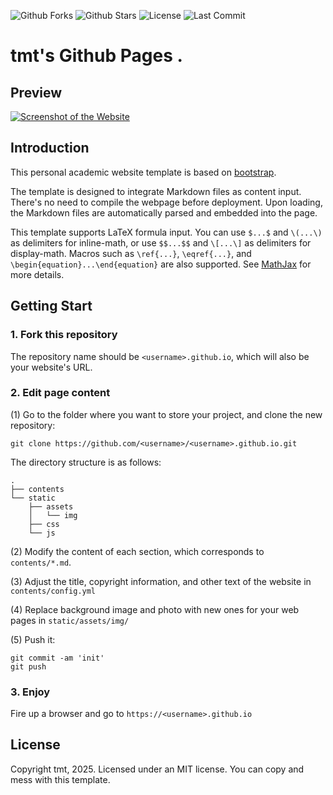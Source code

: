 

![Github Forks](https://img.shields.io/github/forks/tmt2077/tmt2077.github.io?style=flat)
![Github Stars](https://img.shields.io/github/stars/tmt2077/senli1073.github.io?style=flat)
![License](https://img.shields.io/github/license/tmt2077/tmt2077.github.io)
![Last Commit](https://img.shields.io/github/last-commit/tmt2077/tmt2077.github.io)

# tmt's Github Pages .

## Preview
[![Screenshot of the Website](https://raw.githubusercontent.com/tmt2077/tmt2077.github.io/main/screenshot_full.png)](https://tmt2077.github.io/)


## Introduction

This personal academic website template is based on [bootstrap](https://github.com/StartBootstrap/startbootstrap-new-age).

The template is designed to integrate Markdown files as content input.  There's no need to compile the webpage before deployment.  Upon loading, the Markdown files are automatically parsed and embedded into the page.

This template supports LaTeX formula input. You can use `$...$` and `\(...\)` as delimiters for inline-math, or use `$$...$$` and `\[...\]` as delimiters for display-math. Macros such as `\ref{...}`, `\eqref{...}`, and `\begin{equation}...\end{equation}` are also supported. See [MathJax](https://docs.mathjax.org/en/latest/index.html) for more details.



## Getting Start
### 1. Fork this repository
The repository name should be `<username>.github.io`, which will also be your website's URL.


### 2. Edit page content

(1) Go to the folder where you want to store your project, and clone the new repository:
```
git clone https://github.com/<username>/<username>.github.io.git
```
The directory structure is as follows:

```.
.
├── contents
└── static
    ├── assets
    │   └── img
    ├── css
    └── js
```

(2) Modify the content of each section, which corresponds to `contents/*.md`.

(3) Adjust the title, copyright information, and other text of the website in `contents/config.yml`

(4) Replace background image and photo with new ones for your web pages in `static/assets/img/`

(5) Push it: 
```
git commit -am 'init'
git push
```


### 3. Enjoy

Fire up a browser and go to `https://<username>.github.io`



## License

Copyright tmt, 2025. Licensed under an MIT license. You can copy and mess with this template.
